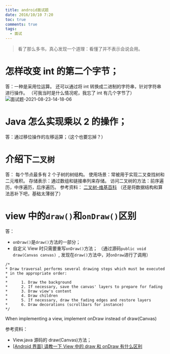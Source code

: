 ```yaml
---
title: android面试题
date: 2016/10/10 7:20
toc: true
comments: true
tags:
  - 面试
---
```


> 看了那么多书，真心发现一个道理：看懂了并不表示会说会用。

# 怎样改变 int 的第二个字节；

答：一种是采用位运算。
还可以通过将 int 转换成二进制的字符串，针对字符串进行操作。
（可我当时是什么情况呢，我忘了 int 有几个字节了）
![面试题-2021-08-23-14-18-06](http://cdn.lyloou.com/img/面试题-2021-08-23-14-18-06.png)

# Java 怎么实现乘以 2 的操作；

答：通过移位操作的左移运算；（这个也要忘掉？）

# 介绍下`二叉树`

答： 每个节点最多有 2 个子树的树结构。
使用场景：常被用于实现二叉查找树和二元堆积。
存储表示：通过数组和链接串列来存储。
访问二叉树的方法：前序遍历，中序遍历，后序遍历。
参考资料： [二叉树-维基百科](https://zh.wikipedia.org/wiki/%E4%BA%8C%E5%8F%89%E6%A0%91)
（还是将数据结构和算法恶补下吧，基础太薄弱了）

# view 中的`draw()`和`onDraw()`区别

答：

- `onDraw()`是`draw()`方法的一部分；
- 自定义 View 时只需要重写`onDraw()`方法；
  （通过源码`public void draw(Canvas canvas) `,
  发现在`draw()`方法中，对`onDraw`进行了调用）

```
/*
* Draw traversal performs several drawing steps which must be executed
* in the appropriate order:
*
*      1. Draw the background
*      2. If necessary, save the canvas' layers to prepare for fading
*      3. Draw view's content
*      4. Draw children
*      5. If necessary, draw the fading edges and restore layers
*      6. Draw decorations (scrollbars for instance)
*/
```

When implementing a view, implement onDraw instead of draw(Canvas)

参考资料：

- View.java 源码的 draw(Canvas)方法；
- [[Android 界面] 请教一下 View 中的 draw 和 onDraw 有什么区别](http://www.eoeandroid.com/thread-98648-1-1.html)
